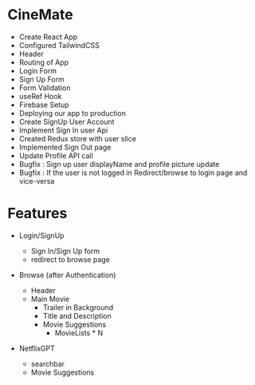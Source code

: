 
# CineMate 

- Create React App
- Configured TailwindCSS
- Header
- Routing of App
- Login Form
- Sign Up Form
- Form Validation
- useRef Hook
- Firebase Setup
- Deploying our app to production
- Create SignUp User Account
- Implement Sign In user Api
- Created Redux store with user slice
- Implemented Sign Out page
- Update Profile API call
- Bugfix : Sign up user displayName and profile picture update
- Bugfix : If the user is not logged in Redirect/browse to login page and  vice-versa





# Features

- Login/SignUp 
    - Sign In/Sign Up form
    - redirect to browse page
- Browse (after Authentication)
    - Header
    - Main Movie
        - Trailer in Background
        - Title and Description
        - Movie Suggestions
            - MovieLists * N

- NetflixGPT
    - searchbar
    - Movie Suggestions
